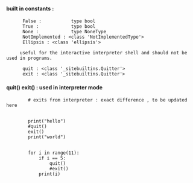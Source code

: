 #### built in constants : 

          False :           type bool
          True :            type bool
          None :            type NoneType
          NotImplemented : <class 'NotImplementedType'>
          Ellipsis : <class 'ellipsis'>

         useful for the interactive interpreter shell and should not be used in programs.
        
          quit : <class '_sitebuiltins.Quitter'>
          exit : <class '_sitebuiltins.Quitter'>

                
#### quit() exit() : used in interpreter mode
            # exits from interpreter : exact difference , to be updated here
            
            
            print("hello")
            #quit()
            exit()
            print("world")


            for i in range(11):
                if i == 5:
                    quit()
                    #exit()
                print(i)

